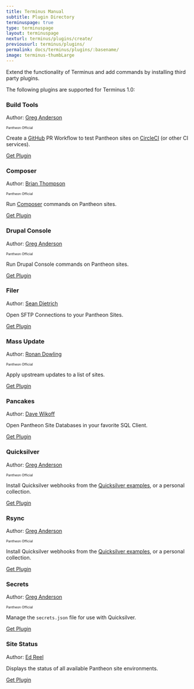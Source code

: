 ```yaml
---
title: Terminus Manual
subtitle: Plugin Directory
terminuspage: true
type: terminuspage
layout: terminuspage
nexturl: terminus/plugins/create/
previousurl: terminus/plugins/
permalink: docs/terminus/plugins/:basename/
image: terminus-thumbLarge
---
```

Extend the functionality of Terminus and add commands by installing third party plugins.

The following plugins are supported for Terminus 1.0:
<div class="terminus-dir-row">
  <div class="col-xs-12 col-md-5">
    <div class="plugin-dir">
      <div class="terminus-plugin">
        <div class="row">
          <div class="col-xs-10 col-md-8">
            <h3 class="plugin-title">Build Tools</h3>
            <p class="topic-info__description">Author: <a href="https://github.com/greg-1-anderson">Greg Anderson</a></p>
          </div>
          <div class="col-xs-2 col-md-4 pantheon-official">
            <div class="main-topic-info__plugin-image" style="background-image:url(/source/docs/assets/images/official-plugin.svg)"></div>
            <p style="font-size:xx-small">Pantheon Official</p>
          </div>
        </div>
        <div class="col-md-12">
          <p class="topic-info__description">Create a <a href="https://github.com">GitHub</a> PR Workflow to test Pantheon sites on <a href="https://circleci.com/">CircleCI</a> (or other CI services).</p>
          <a href="https://github.com/pantheon-systems/terminus-build-tools-plugin" class="btn-primary btn get-plugin">Get Plugin</a>
        </div>
      </div>
    </div>
  </div>
  <div class="col-xs-12 col-md-5">
    <div class="plugin-dir">
      <div class="terminus-plugin">
        <div class="row">
          <div class="col-xs-10 col-md-8">
            <h3 class="plugin-title">Composer</h3>
            <p class="topic-info__description">Author: <a href="https://github.com/rvtraveller">Brian Thompson</a></p>
          </div>
          <div class="col-xs-2 col-md-4 pantheon-official">
            <div class="main-topic-info__plugin-image" style="background-image:url(/source/docs/assets/images/official-plugin.svg)"></div>
            <p style="font-size:xx-small">Pantheon Official</p>
          </div>
        </div>
        <div class="col-md-12">
          <p class="topic-info__description">Run <a href="https://getcomposer.org/">Composer</a> commands on Pantheon sites.</p>
          <a href="https://github.com/pantheon-systems/terminus-composer-plugin" class="btn-primary btn get-plugin">Get Plugin</a>
        </div>
      </div>
    </div>
  </div>
</div>
<div class="terminus-dir-row">
  <div class="col-xs-12 col-md-5">
    <div class="plugin-dir">
      <div class="terminus-plugin">
        <div class="row">
          <div class="col-xs-10 col-md-8">
            <h3 class="plugin-title">Drupal Console</h3>
            <p class="topic-info__description">Author: <a href="https://github.com/greg-1-anderson">Greg Anderson</a></p>
          </div>
          <div class="col-xs-2 col-md-4 pantheon-official">
            <div class="main-topic-info__plugin-image" style="background-image:url(/source/docs/assets/images/official-plugin.svg)"></div>
            <p style="font-size:xx-small;">Pantheon Official</p>
          </div>
        </div>
        <div class="col-md-12">
          <p class="topic-info__description">Run Drupal Console commands on Pantheon sites.</p>
          <a href="https://github.com/pantheon-systems/terminus-drupal-console-plugin" class="btn-primary btn get-plugin">Get Plugin</a>
        </div>
      </div>
    </div>
  </div>
  <div class="col-xs-12 col-md-5">
    <div class="plugin-dir">
      <div class="terminus-plugin">
        <div class="col-md-12">
          <h3 class="plugin-title">Filer</h3>
          <p class="topic-info__description">Author: <a href="https://github.com/sean-e-dietrich">Sean Dietrich</a></p>
        </div>
        <div class="col-md-12">
        <p class="topic-info__description">Open SFTP Connections to your Pantheon Sites.</p>
        <a href="https://github.com/terminus-plugin-project/terminus-filer-plugin" class="btn-primary btn get-plugin">Get Plugin</a>
      </div>
      </div>
    </div>
  </div>
</div>
<div class="terminus-dir-row">
  <div class="col-xs-12 col-md-5">
    <div class="plugin-dir">
      <div class="terminus-plugin">
        <div class="row">
          <div class="col-xs-10 col-md-8">
            <h3 class="plugin-title">Mass Update</h3>
            <p class="topic-info__description">Author: <a href="https://github.com/ronan">Ronan Dowling</a></p>
          </div>
          <div class="col-xs-2 col-md-4 pantheon-official">
            <div class="main-topic-info__plugin-image" style="background-image:url(/source/docs/assets/images/official-plugin.svg)"></div>
            <p style="font-size:xx-small;">Pantheon Official</p>
          </div>
        </div>
        <div class="col-md-12">
          <p class="topic-info__description">Apply upstream updates to a list of sites.</p>
          <a href="https://github.com/pantheon-systems/terminus-mass-update" class="btn-primary btn get-plugin">Get Plugin</a>
        </div>
      </div>
    </div>
  </div>
  <div class="col-xs-12 col-md-5">
    <div class="plugin-dir">
      <div class="terminus-plugin">
        <h3 class="plugin-title">Pancakes</h3>
        <p class="topic-info__description">Author: <a href="https://github.com/derimagia">Dave Wikoff</a></p>
        <p class="topic-info__description">Open Pantheon Site Databases in your favorite SQL Client.</p>
        <a href="https://github.com/terminus-plugin-project/terminus-pancakes-plugin" class="btn-primary btn get-plugin">Get Plugin</a>
      </div>
    </div>
  </div>
</div>
<div class="terminus-dir-row">
  <div class="col-xs-12 col-md-5">
    <div class="plugin-dir">
      <div class="terminus-plugin">
        <div class="row">
          <div class="col-xs-10 col-md-8">
            <h3 class="plugin-title">Quicksilver</h3>
            <p class="topic-info__description">Author: <a href="https://github.com/greg-1-anderson">Greg Anderson</a></p>
          </div>
          <div class="col-xs-2 col-md-4 pantheon-official">
            <div class="main-topic-info__plugin-image" style="background-image:url(/source/docs/assets/images/official-plugin.svg)"></div>
            <p style="font-size:xx-small;">Pantheon Official</p>
          </div>
        </div>
        <div class="col-md-12">
          <p class="topic-info__description">Install Quicksilver webhooks from the <a href="https://github.com/pantheon-systems/quicksilver-examples">Quicksilver examples</a>, or a personal collection.</p>
          <a href="https://github.com/pantheon-systems/terminus-quicksilver-plugin" class="btn-primary btn get-plugin">Get Plugin</a>
        </div>
      </div>
    </div>
  </div>
  <div class="col-xs-12 col-md-5">
    <div class="plugin-dir">
      <div class="terminus-plugin">
        <div class="row">
          <div class="col-xs-10 col-md-8">
            <h3 class="plugin-title">Rsync</h3>
            <p class="topic-info__description">Author: <a href="https://github.com/greg-1-anderson">Greg Anderson</a></p>
          </div>
          <div class="col-xs-2 col-md-4 pantheon-official">
            <div class="main-topic-info__plugin-image" style="background-image:url(/source/docs/assets/images/official-plugin.svg)"></div>
            <p style="font-size:xx-small;">Pantheon Official</p>
          </div>
        </div>
        <div class="col-md-12">
          <p class="topic-info__description">Install Quicksilver webhooks from the <a href="https://github.com/pantheon-systems/quicksilver-examples">Quicksilver examples</a>, or a personal collection.</p>
          <a href="https://github.com/pantheon-systems/terminus-quicksilver-plugin" class="btn-primary btn get-plugin">Get Plugin</a>
        </div>
      </div>
    </div>
  </div>
</div>
<div class="terminus-dir-row">
  <div class="col-xs-12 col-md-5">
    <div class="plugin-dir">
      <div class="terminus-plugin">
        <div class="row">
        <div class="col-xs-10 col-md-8">
          <h3 class="plugin-title">Secrets</h3>
          <p class="topic-info__description">Author: <a href="https://github.com/greg-1-anderson">Greg Anderson</a></p>          </div>
          <div class="col-xs-2 col-md-4 pantheon-official">
          <div class="main-topic-info__plugin-image" style="background-image:url(/source/docs/assets/images/official-plugin.svg)"></div>
          <p style="font-size:xx-small;">Pantheon Official</p>
        </div>
      </div>
      <div class="col-md-12">
        <p class="topic-info__description">Manage the <code>secrets.json</code> file for use with Quicksilver.</p>
        <a href="https://github.com/pantheon-systems/terminus-secrets-plugin" class="btn-primary btn get-plugin">Get Plugin</a>
      </div>
      </div>
    </div>
  </div>
  <div class="col-xs-12 col-md-5">
    <div class="plugin-dir">
      <div class="terminus-plugin">
        <div class="col-md-12">
        <h3 class="plugin-title">Site Status</h3>
        <p class="topic-info__description">Author: <a href="https://github.com/uberhacker">Ed Reel</a></p>
      </div>
      <div class="col-md-12">
        <p class="topic-info__description">Displays the status of all available Pantheon site environments.</p>
        <a href="https://github.com/terminus-plugin-project/terminus-site-status-plugin" class="btn-primary btn get-plugin">Get Plugin</a>
      </div>
    </div>
  </div>
</div>
</div>
